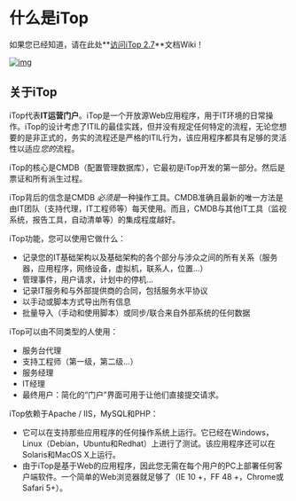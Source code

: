# 什么是iTop

如果您已经知道，请在此处**[访问iTop 2.7](https://www.itophub.io/wiki/page?id=2_7_0%3Astart)**文档Wiki！

[![img](../assets/download-itop.png)](https://sourceforge.net/projects/itop/files/latest/download?source=directory)

## 关于iTop

iTop代表**IT运营门户**。iTop是一个开放源Web应用程序，用于IT环境的日常操作。iTop的设计考虑了ITIL的最佳实践，但并没有规定任何特定的流程，无论您想要的是非正式的，务实的流程还是严格的ITIL行为，该应用程序都具有足够的灵活性以适应*您的*流程。

iTop的核心是CMDB（配置管理数据库），它最初是iTop开发的第一部分。然后是票证和所有派生过程。

iTop背后的信念是CMDB *必须是*一种操作工具。CMDB准确且最新的唯一方法是由IT团队（支持代理，IT工程师等）每天使用。而且，CMDB与其他IT工具（监视系统，报告工具，自动清单等）的集成程度越好。

iTop功能，您可以使用它做什么：

- 记录您的IT基础架构以及基础架构的各个部分与涉众之间的所有关系（服务器，应用程序，网络设备，虚拟机，联系人，位置…）
- 管理事件，用户请求，计划中的停机…
- 记录IT服务和与外部提供商的合同，包括服务水平协议
- 以手动或脚本方式导出所有信息
- 批量导入（手动和使用脚本）或同步/联合来自外部系统的任何数据

iTop可以由不同类型的人使用：

- 服务台代理
- 支持工程师（第一级，第二级...）
- 服务经理
- IT经理
- 最终用户：简化的“门户”界面可用于让他们直接提交请求。

iTop依赖于Apache / IIS，MySQL和PHP：

- 它可以在支持那些应用程序的任何操作系统上运行。它已经在Windows，Linux（Debian，Ubuntu和Redhat）上进行了测试。该应用程序还可以在Solaris和MacOS X上运行。
- 由于iTop是基于Web的应用程序，因此您无需在每个用户的PC上部署任何客户端软件。一个简单的Web浏览器就足够了（IE 10 +，FF 48 +，Chrome或Safari 5+）。